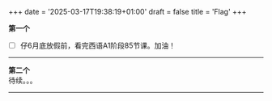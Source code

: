 +++
date =  '2025-03-17T19:38:19+01:00' 
draft = false
title = 'Flag'
+++

**第一个**  
-[ ] 仔6月底放假前，看完西语A1阶段85节课。加油！  

---
**第二个**  
待续。。。  

---